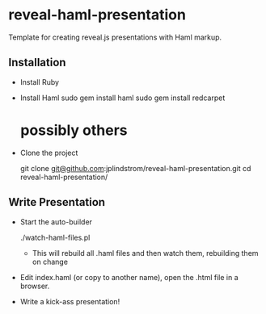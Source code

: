 reveal-haml-presentation
========================

Template for creating reveal.js presentations with Haml markup.

## Installation

* Install Ruby
* Install Haml
    sudo gem install haml
    sudo gem install redcarpet
    # possibly others


* Clone the project

    git clone git@github.com:jplindstrom/reveal-haml-presentation.git
    cd reveal-haml-presentation/

## Write Presentation

* Start the auto-builder

    ./watch-haml-files.pl

    * This will rebuild all .haml files and then watch them, rebuilding them on change

* Edit index.haml (or copy to another name), open the .html file in a browser.
* Write a kick-ass presentation!



